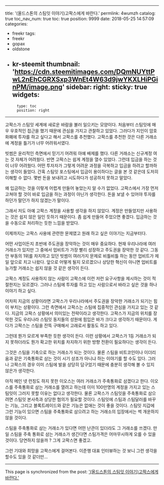 
---
title: '(올드스톤의 스팀잇 이야기)고팍스에게 바란다.'
permlink: 4wumzh
catalog: true
toc_nav_num: true
toc: true
position: 9999
date: 2018-05-25 14:57:09
categories:
- freekr
tags:
- freekr
- gopax
- oldstone
- kr-steemit
thumbnail: 'https://cdn.steemitimages.com/DQmNUYttPwL2nEhCGRXSxp3WnEt4W63d9jwYKXLHiPGinPM/image.png'
sidebar:
    right:
        sticky: true
widgets:
    -
        type: toc
        position: right
---


고팍스가 스팀잇 세계에 새로운 바람을 불러 일으키는 모양이다. 처음부터 스팀잇에 매우 우호적인 접근을 했기 때문에 관심을 가지고 관찰하고 있었다. 그러다가 지인이 암호화폐에 투자를 하고 싶다고 해서 고팍스를 추천했다. 고팍스를 추천한 것은 다른 거래소에 계정을 틀기가 너무 어려워서였다.

빗썸은 윤리적인 측면에서 믿기기 어려워 아예 배제를 했다. 다른 거래소는 신규계정 여는 것 자체가 어려웠다. 반면 고팍스는 쉽게 계정을 열수 있었다. 그런데 입금을 하는 것이 너무 어려웠다. 어떤 투자자가 그렇게 어려운 과정을 극복하고 입금을 하려고 할까하는 생각이 들었다. 간혹 스팀잇 포스팅에서 입금이 용이하다는 글을 본 것 같은데 도저히 이해할 수 없다. 몇번 돈을 보내려고 시도하다가 성공하지 못하고 말았다. 

왜 입금하는 것을 이렇게 어렵게 만들어 놓았는지 알 수가 없었다. 고팍스에서 가장 먼저 고쳐야 할 것이 바로 입금을 하는 과정이 아닌가 생각한다. 돈을 보낼 수 있어야 투자를 하던가 말던가 하지 않겠는가 말이다.

그래서 저도 아예 고팍스 계정을 사용할 생각을 하지 않았다. 계정은 만들었지만 사용하는 것은 쉽지 않은 일인 듯하기 때문이다. 좀 쉽게 만들어 주었으면 좋겠다. 입금하는 것을 수동으로 처리하는 듯한 느낌을 받았다. 

이제까지는 고팍스 사용에 관련한 문제였고 원래 하고 싶은 이야기는 지금부터다.

어떤 사업이든지 초반에 주도권을 장악하는 것이 매우 중요하다. 현재 우리나라에 여러 거래소가 있지만 그 중에서 업비트가 가장 빨리 성장하고 주도권을 장악한 것 같다. 그동안 부동의 1위를 차지하고 있던 빗썸이 여러가지 문제로 비틀비틀 하는 동안 업비트가 제일 앞으로 치고 나왔다. 앞으로 어떻게 될지 모르겠으나 상당한 혁신이 아니면 업비트를 능가할 거래소는 쉽지 않을 것 같은 생각이 든다. 

고팍스 계정도 사용하지 않는 사람이 고팍스에 이런 저런 요구사항을 제시하는 것이 적절한지는 모르겠다. 그러나 스팀에 투자를 하고 있는 사람으로서 바라고 싶은 것을 하나 이야기 하고 싶다. 

어차피 지금의 상황이라면 고팍스가 우리나라에서 주도권을 장악한 거래소가 되기는 힘이 부치는 상황이다. 그런 측면에서 고팍스는 스팀에 집중적인 관심을 가지고 있는 것 같다. 지금의 고팍스 상황에서 의미있는 전략이라고 생각한다. 고팍스가 지금의 위치를 장악한 것도 우리나라 스팀잇 동지들의 성원에 힘입은 바가 크다고 생각하기 때문이다. 게다가 고팍스는 스팀을 잔뜩 구매해서 고래로서 활동도 하고 있다.

그런데 뭔가 모르게 부족한 듯한 생각이 든다. 이런 상황에서 고팍스가 1등 거래소가 되지 못하더라도 뭔가 확고한 위치를 차지하기 위한 방향 전환이 필요하다는 생각이 든다. 

그것은 스팀을 기축으로 하는 거래소가 되는 것이다. 물론 스팀을 비트코인이나 이더리움과 같은 기축통화로 삼는 것이 시기 상조가 아니냐 하는 이야기를 할 수도 있다. 그러나 고팍스의 경우 이미 스팀에 발을 상당히 담구었기 때문에 충분히 생각해 볼 수 있지 않은가 생각한다. 

아직 메인 넷 런칭도 하지 못한 이오스는 여러 거래소가 주축통화로 삼겠다고 한다. 이오스를 주축통화로 삼는 거래소를 열려고 하는데 이미 100만명의 계정을 가지고 있는 스팀잇이 그러지 못할 이유는 없다고 생각한다. 
물론 고팍스가 스팀잇을 주축통화로 삼으려면 스팀잇 본사측과 상당한 협의가 필요할 것이다. 스팀잇에 스팀과 스팀달러를 바꾸는 기능, 그리고 블록트레이드와 같은 기능은 없애는 것이 좋을 것이다. 스팀잇 지갑에 그런 기능이 있으면 스팀을 주축통화로 삼으려고 하는 거래소의 입장에서는 썩 개운하지 않을 것이다.

스팀을 주축통화로 삼는 거래소가 있다면 어떤 난관이 있더라도 그 거래소를 쓰겠다. 만일 스팀을 주축 통화로 삼는 거래소가 생긴다면 스팀가격은 어마무시하게 오를 수 있을 것이다. 당연하지 않을까 ? 그게 고팍스면 좋겠고.

그런 기대와 희망을 고팍스에게 걸어본다. 이준행 대표 인터뷰하는 것 보니 그런 생각을 할수도 있을 것 같더만...

- - -

This page is synchronized from the post: ['(올드스톤의 스팀잇 이야기)고팍스에게 바란다.'](https://steemit.com/@oldstone/4wumzh)
